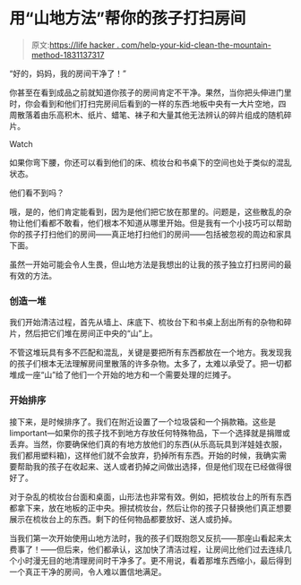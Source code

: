# 用“山地方法”帮你的孩子打扫房间

> 原文:[https://life hacker . com/help-your-kid-clean-the-mountain-method-1831137317](https://lifehacker.com/help-your-kid-clean-their-room-with-the-mountain-method-1831137317)

“好的，妈妈，我的房间干净了！”

你甚至在看到成品之前就知道你孩子的房间肯定不干净。果然，当你把头伸进门里时，你会看到和他们打扫完房间后看到的一样的东西:地板中央有一大片空地，四周散落着由乐高积木、纸片、蜡笔、袜子和大量其他无法辨认的碎片组成的随机碎片。

Watch

如果你弯下腰，你还可以看到他们的床、梳妆台和书桌下的空间也处于类似的混乱状态。

他们看不到吗？

哦，是的，他们肯定能看到，因为是他们把它放在那里的。问题是，这些散乱的杂物让他们看都不敢看，他们根本不知道从哪里开始。但是我有一个小技巧可以帮助你的孩子打扫他们的房间——真正地打扫他们的房间——包括被忽视的周边和家具下面。

虽然一开始可能会令人生畏，但山地方法是我想出的让我的孩子独立打扫房间的最有效的方法。

### 创造一堆

我们开始清洁过程，首先从墙上、床底下、梳妆台下和书桌上刮出所有的杂物和碎片，然后把它们堆在房间正中央的“山”上。

不管这堆玩具有多不匹配和混乱，关键是要把所有东西都放在一个地方。我发现我的孩子们根本无法理解房间里散落的许多杂物。太多了，太难以承受了。把一切都堆成一座“山”给了他们一个开始的地方和一个需要处理的烂摊子。

### 开始排序

接下来，是时候排序了。我们在附近设置了一个垃圾袋和一个捐款箱。这些是 Iimportant—如果你的孩子找不到地方存放任何特殊物品，下一个选择就是捐赠或丢弃。当然，你要确保他们真的有地方放他们的东西(从乐高玩具到洋娃娃衣服，我们都用塑料箱)，这样他们就不会放弃，扔掉所有东西。开始的时候，我确实需要帮助我的孩子在收起来、送人或者扔掉之间做出选择，但是他们现在已经做得很好了。

对于杂乱的梳妆台台面和桌面，山形法也非常有效。例如，把梳妆台上的所有东西都拿下来，放在地板的正中央。擦拭梳妆台，然后让你的孩子只替换他们真正想要展示在梳妆台上的东西。剩下的任何物品都要放好、送人或扔掉。

当我们第一次开始使用山地方法时，我的孩子们既抱怨又反抗——那座山看起来太费事了！——但后来，他们都承认，这加快了清洁过程，让房间比他们过去连续几个小时漫无目的地清理房间时干净多了。更不用说，看着那堆东西缩小，最后得到一个真正干净的房间，令人难以置信地满足。